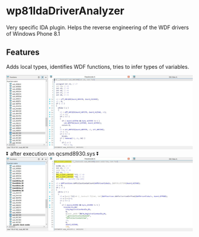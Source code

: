 # wp81IdaDriverAnalyzer

Very specific IDA plugin.
Helps the reverse engineering of the WDF drivers of Windows Phone 8.1

## Features

Adds local types, identifies WDF functions, tries to infer types of variables.

![before](Capture01.JPG)
:arrow_double_down: after execution on qcsmd8930.sys :arrow_double_down:
![after](Capture02.JPG)
